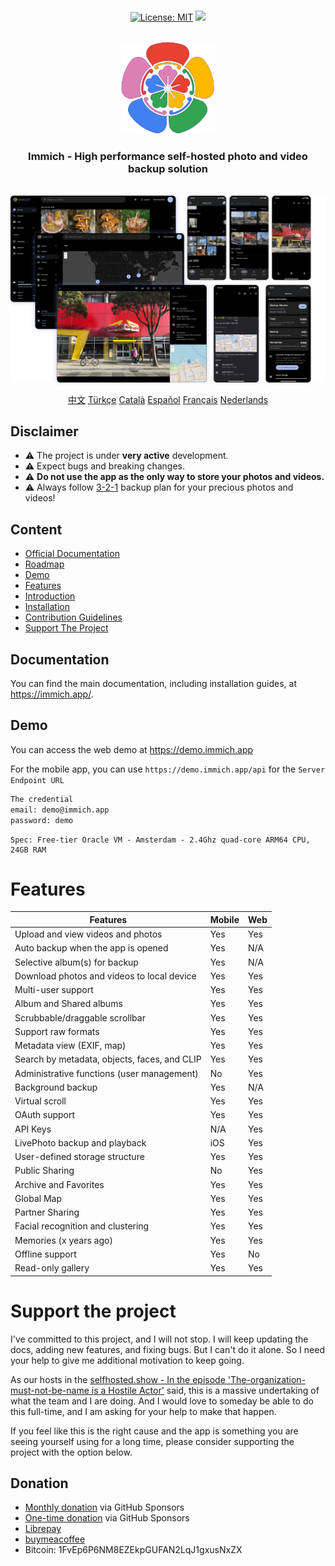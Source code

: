 <p align="center"> 
  <br/>  
  <a href="https://opensource.org/licenses/MIT"><img src="https://img.shields.io/badge/license-MIT-green.svg?color=3F51B5&style=for-the-badge&label=License&logoColor=000000&labelColor=ececec" alt="License: MIT"></a>
  <a href="https://discord.gg/D8JsnBEuKb">
    <img src="https://img.shields.io/discord/979116623879368755.svg?label=Discord&logo=Discord&style=for-the-badge&logoColor=000000&labelColor=ececec" atl="Discord"/>
  </a>
  <br/>  
  <br/>   
</p>

<p align="center">
<img src="design/immich-logo.svg" width="150" title="Login With Custom URL">
</p>
<h3 align="center">Immich - High performance self-hosted photo and video backup solution</h3>
<br/>
<a href="https://immich.app">
<img src="design/immich-screenshots.png" title="Main Screenshot">
</a>
<br/>
<p align="center">
  <a href="README_zh_CN.md">中文</a>
  <a href="README_tr_TR.md">Türkçe</a>
  <a href="README_ca_ES.md">Català</a>
  <a href="README_es_ES.md">Español</a>
  <a href="README_fr_FR.md">Français</a>
  <a href="README_nl_NL.md">Nederlands</a>
</p>

## Disclaimer

- ⚠️ The project is under **very active** development.
- ⚠️ Expect bugs and breaking changes.
- ⚠️ **Do not use the app as the only way to store your photos and videos.**
- ⚠️ Always follow [3-2-1](https://www.backblaze.com/blog/the-3-2-1-backup-strategy/) backup plan for your precious photos and videos!

## Content

- [Official Documentation](https://immich.app/docs)
- [Roadmap](https://github.com/orgs/immich-app/projects/1)
- [Demo](#demo)
- [Features](#features)
- [Introduction](https://immich.app/docs/overview/introduction)
- [Installation](https://immich.app/docs/install/requirements)
- [Contribution Guidelines](https://immich.app/docs/overview/support-the-project)
- [Support The Project](#support-the-project)

## Documentation

You can find the main documentation, including installation guides, at https://immich.app/.

## Demo

You can access the web demo at https://demo.immich.app

For the mobile app, you can use `https://demo.immich.app/api` for the `Server Endpoint URL`

```bash title="Demo Credential"
The credential
email: demo@immich.app
password: demo
```

```
Spec: Free-tier Oracle VM - Amsterdam - 2.4Ghz quad-core ARM64 CPU, 24GB RAM
```

# Features

| Features                                     | Mobile | Web |
| -------------------------------------------- | ------ | --- |
| Upload and view videos and photos            | Yes    | Yes |
| Auto backup when the app is opened           | Yes    | N/A |
| Selective album(s) for backup                | Yes    | N/A |
| Download photos and videos to local device   | Yes    | Yes |
| Multi-user support                           | Yes    | Yes |
| Album and Shared albums                      | Yes    | Yes |
| Scrubbable/draggable scrollbar               | Yes    | Yes |
| Support raw formats                          | Yes    | Yes |
| Metadata view (EXIF, map)                    | Yes    | Yes |
| Search by metadata, objects, faces, and CLIP | Yes    | Yes |
| Administrative functions (user management)   | No     | Yes |
| Background backup                            | Yes    | N/A |
| Virtual scroll                               | Yes    | Yes |
| OAuth support                                | Yes    | Yes |
| API Keys                                     | N/A    | Yes |
| LivePhoto backup and playback                | iOS    | Yes |
| User-defined storage structure               | Yes    | Yes |
| Public Sharing                               | No     | Yes |
| Archive and Favorites                        | Yes    | Yes |
| Global Map                                   | Yes    | Yes |
| Partner Sharing                              | Yes    | Yes |
| Facial recognition and clustering            | Yes    | Yes |
| Memories (x years ago)                       | Yes    | Yes |
| Offline support                              | Yes    | No  |
| Read-only gallery                            | Yes    | Yes |

# Support the project

I've committed to this project, and I will not stop. I will keep updating the docs, adding new features, and fixing bugs. But I can't do it alone. So I need your help to give me additional motivation to keep going.

As our hosts in the [selfhosted.show - In the episode 'The-organization-must-not-be-name is a Hostile Actor'](https://selfhosted.show/79?t=1418) said, this is a massive undertaking of what the team and I are doing. And I would love to someday be able to do this full-time, and I am asking for your help to make that happen.

If you feel like this is the right cause and the app is something you are seeing yourself using for a long time, please consider supporting the project with the option below.

## Donation

- [Monthly donation](https://github.com/sponsors/alextran1502) via GitHub Sponsors
- [One-time donation](https://github.com/sponsors/alextran1502?frequency=one-time&sponsor=alextran1502) via GitHub Sponsors
- [Librepay](https://liberapay.com/alex.tran1502/)
- [buymeacoffee](https://www.buymeacoffee.com/altran1502)
- Bitcoin: 1FvEp6P6NM8EZEkpGUFAN2LqJ1gxusNxZX
